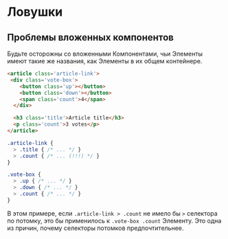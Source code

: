 # Ловушки

## Проблемы вложенных компонентов
Будьте осторожны со вложенными Компонентами, чьи Элементы имеют такие же названия, как Элементы в их общем контейнере.

```html
<article class='article-link'>
 <div class='vote-box'>
    <button class='up'></button>
    <button class='down'></button>
    <span class='count'>4</span>
  </div>

  <h3 class='title'>Article title</h3>
  <p class='count'>3 votes</p>
</article>
```

```scss
.article-link {
  > .title { /* ... */ }
  > .count { /* ... (!!!) */ }
}

.vote-box {
  > .up { /* ... */ }
  > .down { /* ... */ }
  > .count { /* ... */ }
}
```

В этом примере, если `.article-link > .count` не имело бы `>` селектора по потомку, это бы применилось к `.vote-box .count` Элементу. Это одна из причин, почему селекторы потомков предпочтительнее.
